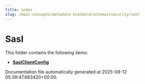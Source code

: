 ```yaml
---
title: index
slug: /main-concepts/metadata-standard/schemas/security/sasl
---
```


# Sasl

This folder contains the following items:

- [**SaslClientConfig**](/main-concepts/metadata-standard/schemas/security/sasl/saslclientconfig)


Documentation file automatically generated at 2025-08-12 05:39:47.683420+00:00.
